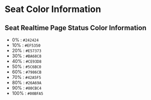 # Seat Color Information

## Seat Realtime Page Status Color Information

- 0% : `#242424`
- 10% : `#EF5350`
- 20% : `#E57373`
- 30% : `#BA68C8`
- 40% : `#CE93D8`
- 50% : `#5C6BC0`
- 60% : `#7986CB`
- 70% : `#42A5F5`
- 80% : `#26A69A`
- 90% : `#80CBC4`
- 100% : `#00BFA5`